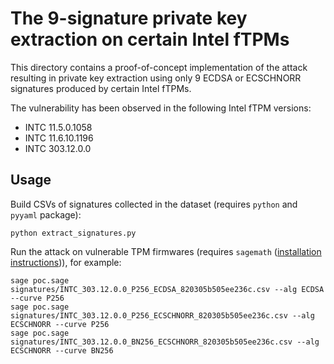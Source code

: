 # The 9-signature private key extraction on certain Intel fTPMs

This directory contains a proof-of-concept implementation of the attack resulting in private key extraction using only 9 ECDSA or ECSCHNORR signatures produced by certain Intel fTPMs.

The vulnerability has been observed in the following Intel fTPM versions:

- INTC 11.5.0.1058
- INTC 11.6.10.1196
- INTC 303.12.0.0

## Usage

Build CSVs of signatures collected in the dataset (requires `python` and `pyyaml` package):

```
python extract_signatures.py
```

Run the attack on vulnerable TPM firmwares (requires `sagemath` ([installation instructions](https://doc.sagemath.org/html/en/installation/))), for example:

```
sage poc.sage signatures/INTC_303.12.0.0_P256_ECDSA_820305b505ee236c.csv --alg ECDSA --curve P256
sage poc.sage signatures/INTC_303.12.0.0_P256_ECSCHNORR_820305b505ee236c.csv --alg ECSCHNORR --curve P256
sage poc.sage signatures/INTC_303.12.0.0_BN256_ECSCHNORR_820305b505ee236c.csv --alg ECSCHNORR --curve BN256
```
